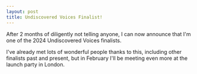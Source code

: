 ```yaml
---
layout: post
title: Undiscovered Voices Finalist!
---
```


After 2 months of diligently not telling anyone, I can now announce that I'm one of the 2024 Undiscovered Voices finalists.

I've already met lots of wonderful people thanks to this, including other finalists past and present, but in February I'll be meeting even more at the launch party in London.